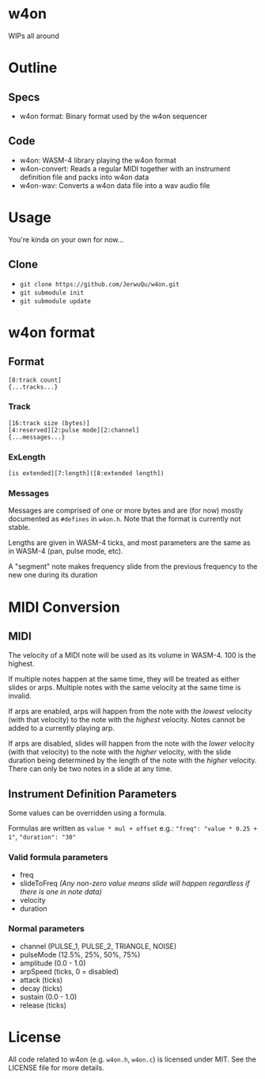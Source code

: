 # w4on

WIPs all around

# Outline

## Specs
- w4on format: Binary format used by the w4on sequencer

## Code
- w4on: WASM-4 library playing the w4on format
- w4on-convert: Reads a regular MIDI together with an instrument definition file and packs into w4on data
- w4on-wav: Converts a w4on data file into a wav audio file

# Usage

You're kinda on your own for now...

## Clone

- `git clone https://github.com/JerwuQu/w4on.git`
- `git submodule init`
- `git submodule update`

# w4on format

## Format
	[8:track count]
	{...tracks...}

### Track
	[16:track size (bytes)]
	[4:reserved][2:pulse mode][2:channel]
	{...messages...}

### ExLength
	[is extended][7:length]([8:extended length])

### Messages

Messages are comprised of one or more bytes and are (for now) mostly documented as `#defines` in `w4on.h`. Note that the format is currently not stable.

Lengths are given in WASM-4 ticks, and most parameters are the same as in WASM-4 (pan, pulse mode, etc).

A "segment" note makes frequency slide from the previous frequency to the new one during its duration

# MIDI Conversion

## MIDI

The velocity of a MIDI note will be used as its volume in WASM-4. 100 is the highest.

If multiple notes happen at the same time, they will be treated as either slides or arps. Multiple notes with the same velocity at the same time is invalid.

If arps are enabled, arps will happen from the note with the *lowest* velocity (with that velocity) to the note with the *highest* velocity. Notes cannot be added to a currently playing arp.

If arps are disabled, slides will happen from the note with the *lower* velocity (with that velocity) to the note with the *higher* velocity, with the slide duration being determined by the length of the note with the *higher* velocity. There can only be two notes in a slide at any time.

## Instrument Definition Parameters

Some values can be overridden using a formula.

Formulas are written as `value * mul + offset`
e.g.: `"freq": "value * 0.25 + 1"`, `"duration": "30"`

### Valid formula parameters
- freq
- slideToFreq *(Any non-zero value means slide will happen regardless if there is one in note data)*
- velocity
- duration

### Normal parameters
- channel (PULSE_1, PULSE_2, TRIANGLE, NOISE)
- pulseMode (12.5%, 25%, 50%, 75%)
- amplitude (0.0 - 1.0)
- arpSpeed (ticks, 0 = disabled)
- attack (ticks)
- decay (ticks)
- sustain (0.0 - 1.0)
- release (ticks)

# License

All code related to w4on (e.g. `w4on.h`, `w4on.c`) is licensed under MIT. See the LICENSE file for more details.